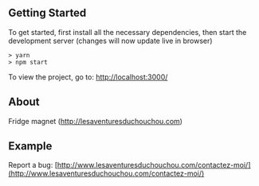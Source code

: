 ## Getting Started

To get started, first install all the necessary dependencies, then start the development server (changes will now update live in browser)
```
> yarn
> npm start
```

To view the project, go to: [http://localhost:3000/](http://localhost:3000/)

## About

Fridge magnet (http://lesaventuresduchouchou.com)

## Example

Report a bug:
[http://www.lesaventuresduchouchou.com/contactez-moi/](http://www.lesaventuresduchouchou.com/contactez-moi/)